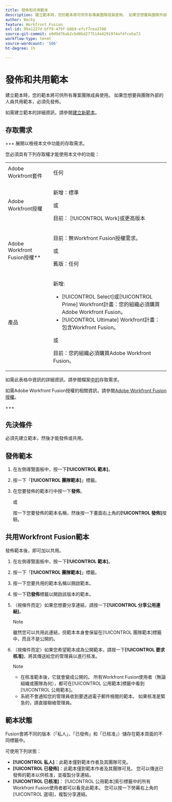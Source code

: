 ```yaml
---
title: 發佈和共用範本
description: 建立範本時，您的範本將可供所有專案團隊成員使用。 如果您想要與團隊外部的人員共用範本，必須先發佈。
author: Becky
feature: Workfront Fusion
exl-id: 99a1227d-bff9-479f-b8b9-efcf7cea3708
source-git-commit: e0d9d76ab2cbd8bd277514a4291974af4fceba73
workflow-type: tm+mt
source-wordcount: '506'
ht-degree: 1%

---
```


# 發佈和共用範本

建立範本時，您的範本將可供所有專案團隊成員使用。 如果您想要與團隊外部的人員共用範本，必須先發佈。

如需建立範本的詳細資訊，請參閱[建立新範本](/help/workfront-fusion/create-and-manage-templates/create-new-fusion-templates.md)。

## 存取需求

+++ 展開以檢視本文中功能的存取需求。

您必須具有下列存取權才能使用本文中的功能：

<table style="table-layout:auto">
 <col> 
 <col> 
 <tbody> 
  <tr> 
   <td role="rowheader">Adobe Workfront套件</td> 
   <td> <p>任何</p> </td> 
  </tr> 
  <tr data-mc-conditions=""> 
   <td role="rowheader">Adobe Workfront授權</td> 
   <td> <p>新增：標準</p><p>或</p><p>目前： [!UICONTROL Work]或更高版本</p> </td> 
  </tr> 
  <tr> 
   <td role="rowheader">Adobe Workfront Fusion授權**</td> 
   <td>
   <p>目前：無Workfront Fusion授權需求。</p>
   <p>或</p>
   <p>舊版：任何 </p>
   </td> 
  </tr> 
  <tr> 
   <td role="rowheader">產品</td> 
   <td>
   <p>新增:</p> <ul><li>[!UICONTROL Select]或[!UICONTROL Prime] Workfront計畫：您的組織必須購買Adobe Workfront Fusion。</li><li>[!UICONTROL Ultimate] Workfront計畫：包含Workfront Fusion。</li></ul>
   <p>或</p>
   <p>目前：您的組織必須購買Adobe Workfront Fusion。</p>
   </td> 
  </tr>
 </tbody> 
</table>

如需此表格中資訊的詳細資訊，請參閱檔案[中的](/help/workfront-fusion/references/licenses-and-roles/access-level-requirements-in-documentation.md)存取需求。

如需Adobe Workfront Fusion授權的相關資訊，請參閱[Adobe Workfront Fusion授權](/help/workfront-fusion/set-up-and-manage-workfront-fusion/licensing-operations-overview/license-automation-vs-integration.md)。

+++

## 先決條件

必須先建立範本，然後才能發佈或共用。

## 發佈範本

1. 在左側導覽面板中，按一下&#x200B;**[!UICONTROL 範本]**。
1. 按一下「**[!UICONTROL 團隊範本]**」標籤。
1. 在您要發佈的範本行中按一下&#x200B;**發佈**。

   或


   按一下您要發佈的範本名稱，然後按一下畫面右上角的&#x200B;**[!UICONTROL 發佈]**&#x200B;按鈕。

## 共用Workfront Fusion範本

發佈範本後，即可加以共用。

1. 在左側導覽面板中，按一下&#x200B;**[!UICONTROL 範本]**。
1. 按一下「**[!UICONTROL 團隊範本]**」標籤。
1. 按一下您要共用的範本名稱以開啟範本。
1. 按一下&#x200B;**已發佈**&#x200B;標籤以開啟該版本的範本。
1. （視條件而定）如果您想要分享連結，請按一下&#x200B;**[!UICONTROL 分享公用連結]**。

   >[!NOTE]
   >
   >雖然您可以共用此連結，但範本本身會保留在[!UICONTROL 團隊範本]標籤中，而且不是公開的。

1. （視條件而定）如果您希望範本成為公開範本，請按一下&#x200B;**[!UICONTROL 要求核准]**，將其傳送給您的管理員以進行核准。

   >[!NOTE]
   >
   >* 在核准範本後，它就會變成公開的。 所有Workfront Fusion使用者（無論組織或團隊為何），都可在[!UICONTROL 公用範本]標籤中看到[!UICONTROL 公用範本]。
   >* 系統不會通知您的管理員收到要透過電子郵件檢閱的範本。 如果核准是緊急的，請直接聯絡管理員。


## 範本狀態

Fusion會將不同的版本（「私人」、「已發佈」和「已核准」）儲存在範本頁面的不同標籤中。

可使用下列狀態：

* **[!UICONTROL 私人]**：此範本僅對範本作者及其團隊可見。
* **[!UICONTROL 已發佈]**：此範本僅對範本作者及其團隊可見。 您可以傳送已發佈的範本以供核准，並複製分享連結。
* **[!UICONTROL 已核准]**： [!UICONTROL 公用範本]索引標籤中的所有Workfront Fusion使用者都可以看見此範本。 您可以按一下熒幕右上角的[!UICONTROL 選項]，複製分享連結。

<!--You can also check the status from the [!UICONTROL Team templates] tab. If a template is published, it will have an icon to the right of the template name.

* **Eye icon**: The template is published, it is visible only for the team, and the approval request was not sent.
* **Yellow checkmark icon**: The template is published, it is visible only for the team, and the approval request was sent.
* **Green checkmark icon**: The template is published and public. It is visible for any Workfront Fusion user in the [!UICONTROL Public templates] tab. It is also still visible in the [!UICONTROL Team templates] tab, and the template author or their team member can still edit it.

Templates without icons have [!UICONTROL Private] status. They are not published and are visible only to the team.
-->
